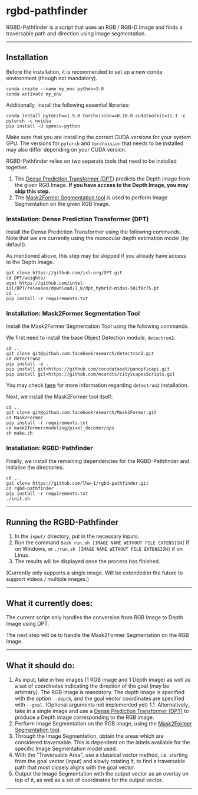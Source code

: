 # rgbd-pathfinder

RGBD-Pathfinder is a script that uses an RGB / RGB-D Image and finds a traversable path and direction using image segmentation.

---

## Installation

Before the installation, it is recommended to set up a new conda environment (though not mandatory). 

```
conda create --name my_env python=3.8
conda activate my_env
```

Additionally, install the following essential libraries:

```
conda install pytorch==1.9.0 torchvision==0.10.0 cudatoolkit=11.1 -c pytorch -c nvidia
pip install -U opencv-python
```
Make sure that you are installing the correct CUDA versions for your system GPU. The versions for `pytorch` and `torchvision` that needs to be installed may also differ depending on your CUDA version.

RGBD-Pathfinder relies on two separate tools that need to be installed together. 

1. The [Dense Prediction Transformer (DPT)](https://github.com/isl-org/DPT) predicts the Depth image from the given RGB Image. **If you have access to the Depth Image, you may skip this step.**
2. The [Mask2Former Segmentation tool](https://github.com/facebookresearch/Mask2Former) is used to perform Image Segmentation on the given RGB Image.

### Installation: Dense Prediction Transformer (DPT)

Install the Dense Prediction Transformer using the following commands. Note that we are currently using the monocular depth estimation model (by default).

As mentioned above, this step may be skipped if you already have access to the Depth Image.

```
git clone https://github.com/isl-org/DPT.git
cd DPT/weights/
wget https://github.com/intel-isl/DPT/releases/download/1_0/dpt_hybrid-midas-501f0c75.pt
cd ..
pip install -r requirements.txt
```

### Installation: Mask2Former Segmentation Tool

Install the Mask2Former Segmentation Tool using the following commands. 

We first need to install the base Object Detection module, `detectron2`:

```
cd ..
git clone git@github.com:facebookresearch/detectron2.git
cd detectron2
pip install -e .
pip install git+https://github.com/cocodataset/panopticapi.git
pip install git+https://github.com/mcordts/cityscapesScripts.git
```

You may check [here](https://detectron2.readthedocs.io/en/latest/tutorials/install.html) for more information regarding `detectron2` installation.

Next, we install the Mask2Former tool itself:

```
cd ..
git clone git@github.com:facebookresearch/Mask2Former.git
cd Mask2Former
pip install -r requirements.txt
cd mask2former/modeling/pixel_decoder/ops
sh make.sh
```

### Installation: RGBD-Pathfinder

Finally, we install the remaining dependencies for the RGBD-Pathfinder and initialise the directories:

```
cd ..
git clone https://github.com/lhw-1/rgbd-pathfinder.git
cd rgbd-pathfinder
pip install -r requirements.txt
./init.sh
```

---

## Running the RGBD-Pathfinder

1. In the `input/` directory, put in the necessary inputs.
2. Run the command `Bash run.sh [IMAGE NAME WITHOUT FILE EXTENSION]` if on Windows, or `./run.sh [IMAGE NAME WITHOUT FILE EXTENSION]` if on Linux.
3. The results will be displayed once the process has finished.

(Currently only supports a single image. Will be extended in the future to support videos / multiple images.)

---

## What it currently does:

The current script only handles the conversion from RGB Image to Depth Image using DPT.

The next step will be to handle the Mask2Former Segmentation on the RGB Image.

---

## What it should do:

1. As input, take in two images (1 RGB image and 1 Depth image) as well as a set of coordinates indicating the direction of the goal (may be arbitrary). The RGB image is mandatory. The depth image is specified with the option `--depth`, and the goal vector coordinates are specified with `--goal`. (Optional arguments not implemented yet)
1.1. Alternatively, take in a single image and use a [Dense Prediction Transformer (DPT)](https://github.com/isl-org/DPT) to produce a Depth image corresponding to the RGB image.
2. Perform Image Segmentation on the RGB image, using the [Mask2Former Segmentation tool](https://github.com/facebookresearch/Mask2Former).
3. Through the Image Segmentation, obtain the areas which are considered traversable. This is dependent on the labels available for the specific Image Segmentation model used.
4. With the "Traversable Area", use a classical vector method, i.e. starting from the goal vector (input) and slowly rotating it, to find a traversable path that most closely aligns with the goal vector.
5. Output the Image Segmentation with the output vector as an overlay on top of it, as well as a set of coordinates for the output vector.

---
